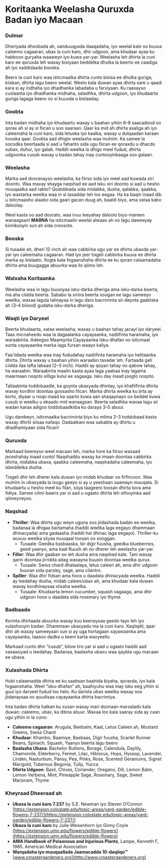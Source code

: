 # Koritaanka Weelasha Quruxda Badan iyo Macaan

### Dulmar

Dheriyada dhoobada ah, sanduuqyada daaqadaha, iyo weelal kale oo buuxa caleemo cagaaran, ubax la cuni karo, dhir udgoon, ama khudaar ayaa ku habboon guryaha waaweyn iyo kuwa yar-yar. Weelasha leh dhirta la cuni karo ee quruxda leh waxay bixiyaan beddelka dhulka la beerto ee caadiga ah iyo xaddidaada booska.

Beero la cuni karo waa isticmaalka dhirta cunto bixisa ee dhulka guriga; kiiskan, dhirta lagu beero weelal. Weelo kala duwan ayaa dhirta sare u qaadi kara si ay indhaha iyo dhadhanka labadaba u farxiyaan. Ku raaxayso cuslaanta iyo dhadhanka midhaha, saladhka, dhirta udgoon, iyo khudaarta guriga lagaga beero oo si buuxda u bislaaday.

### Goobta

Inta badan midhaha iyo khudaartu waxay u baahan yihiin 6–8 saacadood oo qorax ah si ay si fiican u soo saaraan. Qaar ka mid ah dhirta asaliga ah iyo caleemaha la cuni karo, sida letuska iyo kaalka, waxay u dulqaadan karaan hooska qaar. Goobta aad dhigto weelasha waa muhiim. Ka samee la socodka beertaada si aad u fahanto sida ugu fiican ee qoraxdu u dhacdo subax, duhur, iyo galab. Haddii weelka la dhigo meel fudud, dhirta udgoonka cusub waxay u badan tahay inay cuntooyinkaaga soo galaan.

### Weelasha

Marka aad dooranayso weelasha, ka fiirso sida iyo meel aad kuwada xiri doonto. Waa maxay shayga naqshad ee aad isku xiri doonto si aad u hesho muuqaalka aad rabto? Qodobbada sida midabka, dusha, qalabka, qaabka, iyo waxtarka weelka waa in si taxaddar leh loo eegaa. Ha ka baqin inaad dib u isticmaasho alaabo sida gaari gacan duug ah, baaldi biyo, ama xataa kabo daloolay.

Weel kasta oo aad doorato, waa inuu leeyahay daloolo biyo-mareen wanaagsan! **MARNA** ha isticmaalin weelal alwaax ah oo lagu daweeyay kiimikooyin sun ah sida creosote.

### Booska

Si tusaale ah, dheri 12-inch ah waa cabbirka ugu yar ee dhirta ubaxda yar-yar iyo caleemaha cagaaran. Had iyo jeer tixgeli cabbirka buuxa ee dhirta marka ay bislaato. Xogta kala fogaanshaha dhirta ee ku qoran calaamadaha dhirta ama buugagga abuurka waa ilo qiimo leh.

### Walxaha Koritaanka

Weelasha waa in lagu buuxiyaa isku-darka dheriga ama isku-darka beerta, ma aha ciidda beerta. Sababo la xiriira beerta xoogan ee lagu sameeyo weelka, waxaa lagula talinayaa in lagu daro bacriminta sii-deynta gaabiska ah (3–4 bilood) gudaha isku-darka dheriga.

### Waqti iyo Daryeel

Beerta khudaarta, xataa weelasha, waxay u baahan tahay jacayl iyo daryeel. Taas micnaheedu waa la dagaalanka cayayaanka, nadiifinta haramaha, iyo waraabinta. Adeegso Maareynta Cayayaanka Isku-dhafan oo isticmaal sunta cayayaanka marka laga fursan waayo kaliya.

Faa'iidada weelka waa inay fududahay nadiifinta haramaha iyo helitaanka dhirta. Dhirta waxay u baahan yihiin waraabin taxadar leh. Fartaada geli ciidda ilaa lafta labaad (2–3 inch). Haddii ay qoyan tahay oo qabow tahay, ha waraabin. Waraabinta maalin kasta ayaa laga yaabaa inay lagama maarmaan noqoto xilliga kulul ee xagaaga. Isku day inaad joogto noqoto.

Tallaabinta toddobaadle, ka goynta ubaxyada dhintay, iyo khafiifinta dhirta waxay kordhin doontaa goosasho fiican. Marka dhirta weelka ku jirta ay korto, diyaar u noqo inaad ka saarto kuwa aan shaqaynayn oo beddel kuwa cusub si weelku u ekaado mid wanaagsan. Beerta saladhka waxaa lagu sii wadan karaa adigoo toddobaadkiiba ku daraya 3–5 abuur.

Ugu dambeyn, isticmaalka bacriminta biyo ku milma 2–3 toddobaad kasta waxay dhirtii siisaa nafaqo. Dadaalkani waa sababta ay dhirtu u dhadhamiyaan sida fiican!

### Quruxda

Markaad beereyso weel macaan leh, marka hore ka fiirso waxaad jeceshahay inaad cunto! Naqshaddu waxay ka imaan doontaa cabbirka dhirta, midabka ubaxa, qaabka caleemaha, naqshadaha caleemaha, iyo isbeddelka dusha.

Tixgeli dhir leh dherer kala duwan iyo midab khudaar oo firfircoon. Waa muhiim in ubaxyada la isugu geeyo si ay u yeeshaan saamayn muuqata. Si khudaartu u hesho meel ku filan, siiya taageero toosan dhirta kora ama fidiya. Samee cilmi-baaris yar si aad u ogaato dhirta leh sifooyinka aad qiimeyneyso.

### Naqshad


- **Thriller**: Waa dhirta ugu weyn uguna soo jiidashada badan ee weelka, badanaa la dhigaa bartamaha (haddii weelka laga eegayo dhammaan dhinacyada) ama gadaasha (haddii hal dhinac laga eegayo). Thriller-ku wuxuu weelka siiyaa muuqaal toosan oo xooggan.
  - Tusaale: Geedka basbaaska, tiir digir fuusha, geedka blueberries, geed yaanyo, ama kaal Ruush ah oo dherer leh weelasha yar-yar.
- **Filler**: Waa dhir gaaban oo leh dusha ama naqshad kale. Tani waxay qarin doontaa jirridda adag waxayna buuxin doontaa weelka qurux.
  - Tusaale: Swiss chard dhalaalaya, letus caleen ah, ama dhir udgoon buuran sida parsley, sage, ama cilantro.
- **Spiller**: Waa dhir fidsan ama hoos u daadata dhinacyada weelka. Haddii ay leedahay dusha, midab caleen/ubax ah, ama khudaar kala duwan waxay kordhinaysaa xiisaha weelka.
  - Tusaale: Khudaarta lemon cucumber, squash xagaaga, ama dhir udgoon hoos u daadata sida rosemary iyo thyme.

### Badbaado

Korinta dhirtaada abuurka waxay kuu keenaysaa geedo tayo leh iyo xulashooyin badan. Dhammaan ubaxyadu ma la cuni karo. Xaqiiqdii, qaar dhir ah waxay sameeyaan sun si ay uga hortagaan xayawaanka ama cayayaanka, taasoo dadka u keeni karta waxyeello.

Markaad cunto dhir “cusub”, bilow tiro yar si aad u ogaato haddii aad xasaasiyad u leedahay. Badanaa, baalasha ubaxu waa qaybta ugu macaan ee ubaxa.

### Xulashada Dhirta

Hubi calaamadda dhirta ee ku saabsan baahida biyaha, qoraxda, iyo kala fogaanshaha. Weel “isku-dhafan” ah, baahiyuhu waa inay isku eeg yihiin si guul iyo daryeel fudud loo helo. Ku darista ubax weelka waxay soo jiidanaysaa oo quudisaa cayayaanka dhirta bacrimiya.

Inta badan dhirta halkan ku xusan waxay mari doonaan marxalado kala duwan: caleemo, ubax, ka dibna abuur. Waxaa loo kala saaray sida ay caan ugu yihiin in la cuno:

- **Caleemo cagaaran**: Arugula, Beebalm, Kaal, Letus Caleen ah, Mustard Greens, Swiss Chard
- **Khudaar**: Khambo, Baamiye, Basbaas, Digir fuusha, Scarlet Runner Beans, Spinach, Squash, Yaanyo beerta lagu beero
- **Baalasha Ubaxa**: Bachelor Buttons, Borage, Calendula, Daylily, Chamomile, Elderberry, Fennel, Lilac, Hibiscus, Hops, Hyssop, Lavender, Linden, Nasturtium, Pansy, Pea, Pinks, Rose, Scented Geraniums, Signet Marigold, Tuberous Begonia, Tulip, Yucca
- **Dhirta Udgoon**: Basil, Chives, Coriander, Oregano, Dill, Lemon Balm, Lemon Verbena, Mint, Pineapple Sage, Rosemary, Sage, Sweet Marjoram, Thyme

### Kheyraad Dheeraad ah

- **Ubaxa la cuni karo 7.237** by S.E. Newman iyo Steven O’Connor  
  [https://extension.colostate.edu/topic-areas/yard-garden/edible-flowers-7-237/](https://extension.colostate.edu/topic-areas/yard-garden/edible-flowers-7-237/)
- **Ubaxa la cuni karo** by Julie Weisenhorn iyo Ginny Coyle  
  [https://extension.umn.edu/flowers/edible-flowers](https://extension.umn.edu/flowers/edible-flowers)
- **AMA Handbook of Poisonous and Injurious Plants**, Lampe, Kenneth F, 1985. American Medical Association
- **Warqadaha iyo muuqaallada Jaamacadda 10-daqiiqo™**  
  [www.cmastergardeners.org](http://www.cmastergardeners.org)
